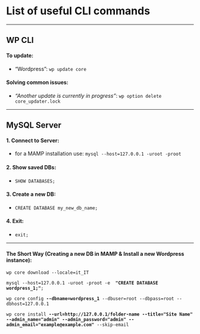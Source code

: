 # List of useful CLI commands

---

## WP CLI

#### To update: 
- “Wordpress”: `wp update core`

#### Solving common issues:
- _“Another update is currently in progress”_: `wp option delete core_updater.lock`

---

## MySQL Server

#### 1. Connect to Server:
- for a MAMP installation use: `mysql --host=127.0.0.1 -uroot -proot`

#### 2. Show saved DBs:
- `SHOW DATABASES;`

#### 3. Create a new DB:
- `CREATE DATABASE my_new_db_name;`

#### 4. Exit:
- `exit;`

---

#### The Short Way (Creating a new DB in MAMP & Install a new Wordpress instance):
`wp core download --locale=it_IT`

`mysql --host=127.0.0.1 -uroot -proot -e  `**`"CREATE DATABASE wordpress_1;"`**`;`

`wp core config `**`--dbname=wordpress_1`**` --dbuser=root --dbpass=root --dbhost=127.0.0.1`

`wp core install `**`--url=http://127.0.0.1/folder-name`**` `**`--title="Site Name"`**` `**`--admin_name="admin"`**` `**`--admin_password="admin"`**` `**`--admin_email="example@example.com"`**` --skip-email`

